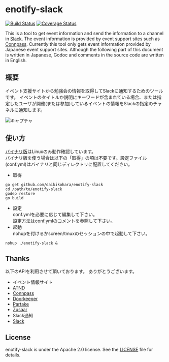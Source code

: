enotify-slack
=============

[![Build Status](https://drone.io/github.com/daikikohara/enotify-slack/status.png)](https://drone.io/github.com/daikikohara/enotify-slack/latest)
[![Coverage Status](https://img.shields.io/coveralls/daikikohara/enotify-slack.svg)](https://coveralls.io/r/daikikohara/enotify-slack?branch=master)

This is a tool to get event information and send the information to a channel in [Slack](https://slack.com/).
The event information is provided by event support sites such as [Connpass](http://connpass.com/).
Currently this tool only gets event information provided by Japanese event support sites.
Although the following part of this document is written in Japanese, Godoc and comments in the source code are written in English.


## 概要

イベント支援サイトから勉強会の情報を取得してSlackに通知するためのツールです。
イベントのタイトルか説明にキーワードが含まれている場合、または指定したユーザが開催(または参加)しているイベントの情報をSlackの指定のチャネルに通知します。

![キャプチャ](https://raw.github.com/wiki/daikikohara/enotify-slack/images/capture01.png)

## 使い方

[バイナリ版](https://drone.io/github.com/daikikohara/enotify-slack/files)はLinuxのみ動作確認しています。<br>
バイナリ版を使う場合は以下の「取得」の項は不要です。設定ファイル(conf.yml)はバイナリと同じディレクトリに配置してください。

* 取得
```
go get github.com/daikikohara/enotify-slack
cd /path/to/enotify-slack
godep restore
go build
```
* 設定<br>
conf.ymlを必要に応じて編集して下さい。<br>
設定方法はconf.ymlのコメントを参照して下さい。
* 起動<br>
nohupを付けるかscreen/tmuxのセッションの中で起動して下さい。
```
nohup ./enotify-slack &
```

## Thanks

以下のAPIを利用させて頂いております。
ありがとうございます。

* イベント情報サイト
 * [ATND](http://api.atnd.org/)
 * [Connpass](http://connpass.com/about/api/)
 * [Doorkeeper](http://www.doorkeeperhq.com/developer/api)
 * [Partake](https://github.com/partakein/partake/wiki/PARTAKE-Web-API)
 * [Zusaar](http://www.zusaar.com/doc/api.html)
* Slack通知
 * [Slack](https://api.slack.com/)

## License

enotify-slack is under the Apache 2.0 license. See the [LICENSE](LICENSE) file for details.
